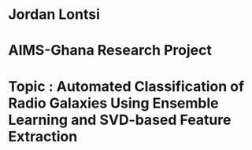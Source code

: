 # Jordan Lontsi
# AIMS-Ghana Research Project 
# Topic : Automated Classification of Radio Galaxies Using Ensemble Learning and SVD-based Feature Extraction
